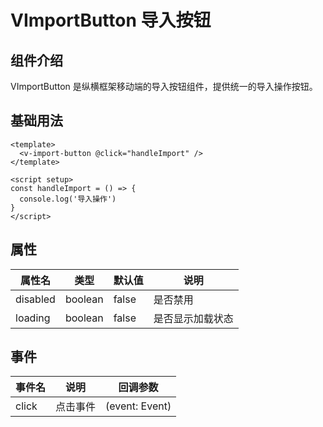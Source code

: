 # VImportButton 导入按钮

## 组件介绍

VImportButton 是纵横框架移动端的导入按钮组件，提供统一的导入操作按钮。

## 基础用法

```vue
<template>
  <v-import-button @click="handleImport" />
</template>

<script setup>
const handleImport = () => {
  console.log('导入操作')
}
</script>
```

## 属性

| 属性名 | 类型 | 默认值 | 说明 |
|--------|------|--------|------|
| disabled | boolean | false | 是否禁用 |
| loading | boolean | false | 是否显示加载状态 |

## 事件

| 事件名 | 说明 | 回调参数 |
|--------|------|----------|
| click | 点击事件 | (event: Event) |
